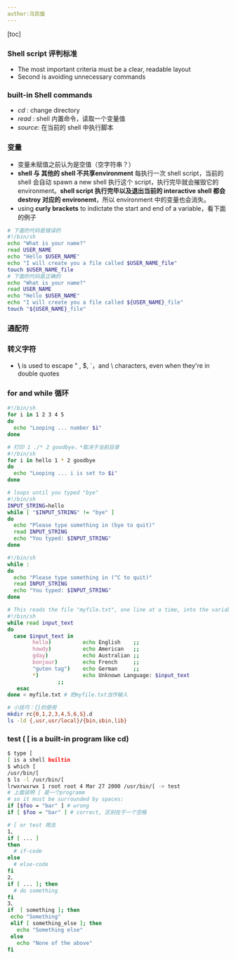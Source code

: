 ```yaml
---
author:马凯旋
---
```


[toc]

### Shell script 评判标准
* The most important criteria must be a clear, readable layout
* Second is avoiding unnecessary commands

### built-in Shell commands
* *cd* : change directory
* *read* : shell 内置命令，读取一个变量值
* *source*: 在当前的 shell 中执行脚本

### 变量

* 变量未赋值之前认为是空值（空字符串？）
* **shell 与 其他的 shell 不共享environment**  每执行一次 shell script，当前的 shell 会自动 spawn a new shell 执行这个 script，执行完毕就会摧毁它的 environment。**shell script 执行完毕以及退出当前的 interactive shell 都会 destroy 对应的 environemt**，所以 environment 中的变量也会消失。
* using **curly brackets** to indictate the start and end of a variable，看下面的例子

``` bash
# 下面的代码是错误的
#!/bin/sh
echo "What is your name?"
read USER_NAME
echo "Hello $USER_NAME"
echo "I will create you a file called $USER_NAME_file"
touch $USER_NAME_file
# 下面的代码是正确的
echo "What is your name?"
read USER_NAME
echo "Hello $USER_NAME"
echo "I will create you a file called ${USER_NAME}_file"
touch "${USER_NAME}_file"
```

### 通配符






### 转义字符
* **\\** is used to escape " , $, `，and \ characters, even when they're in double quotes



### for and while 循环
```bash
#!/bin/sh
for i in 1 2 3 4 5
do
  echo "Looping ... number $i"
done

# 打印 1 ./* 2 goodbye，*取决于当前目录
#!/bin/sh
for i in hello 1 * 2 goodbye 
do
  echo "Looping ... i is set to $i"
done

# loops until you typed "bye"
#!/bin/sh
INPUT_STRING=hello
while [ "$INPUT_STRING" != "bye" ]
do
  echo "Please type something in (bye to quit)"
  read INPUT_STRING
  echo "You typed: $INPUT_STRING"
done

#!/bin/sh
while :
do
  echo "Please type something in (^C to quit)"
  read INPUT_STRING
  echo "You typed: $INPUT_STRING"
done

# This reads the file "myfile.txt", one line at a time, into the variable "$input_text". 
#!/bin/sh
while read input_text
do
  case $input_text in
        hello)          echo English    ;;
        howdy)          echo American   ;;
        gday)           echo Australian ;;
        bonjour)        echo French     ;;
        "guten tag")    echo German     ;;
        *)              echo Unknown Language: $input_text
                ;;
   esac
done < myfile.txt # 把myfile.txt当作输入

# 小技巧：{}的使用
mkdir rc{0,1,2,3,4,5,6,S}.d
ls -ld {,usr,usr/local}/{bin,sbin,lib}
```


### test ( [ is a built-in program like cd)
```bash
$ type [
[ is a shell builtin
$ which [
/usr/bin/[
$ ls -l /usr/bin/[
lrwxrwxrwx 1 root root 4 Mar 27 2000 /usr/bin/[ -> test
# 上面说明 [ 是一个programm
# so it must be surrounded by spaces:
if [$foo = "bar" ] # wrong
if [ $foo = "bar" ] # correct, 区别在于一个空格
```

```bash
# [ or test 用法
1、
if [ ... ]
then
  # if-code
else
  # else-code
fi
2、
if [ ... ]; then
  # do something
fi
3、
if  [ something ]; then
 echo "Something"
 elif [ something_else ]; then
   echo "Something else"
 else
   echo "None of the above"
fi
```

